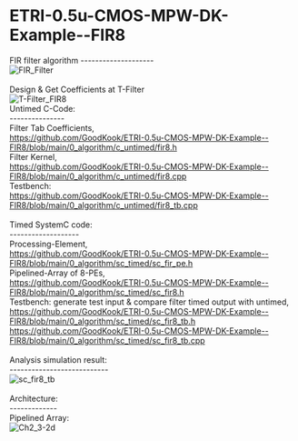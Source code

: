 # ETRI-0.5u-CMOS-MPW-DK-Example--FIR8

FIR filter algorithm
--------------------</br>
![FIR_Filter](https://github.com/GoodKook/ETRI-0.5u-CMOS-MPW-DK-Example--FIR8/assets/162967523/ea26339b-93e1-4c4c-919d-98f8b54c4d50)</br>
</br>
Design & Get Coefficients at T-Filter</br>
![T-Filter_FIR8](https://github.com/GoodKook/ETRI-0.5u-CMOS-MPW-DK-Example--FIR8/assets/162967523/e3a033ba-f609-4f49-b8c2-f8497fd27d09)
</br>
Untimed C-Code:</br>
---------------</br>
Filter Tab Coefficients,</br>
https://github.com/GoodKook/ETRI-0.5u-CMOS-MPW-DK-Example--FIR8/blob/main/0_algorithm/c_untimed/fir8.h</br>
Filter Kernel,</br>
https://github.com/GoodKook/ETRI-0.5u-CMOS-MPW-DK-Example--FIR8/blob/main/0_algorithm/c_untimed/fir8.cpp</br>
Testbench:</br>
https://github.com/GoodKook/ETRI-0.5u-CMOS-MPW-DK-Example--FIR8/blob/main/0_algorithm/c_untimed/fir8_tb.cpp</br>
</br>
Timed SystemC code:</br>
-------------------</br>
Processing-Element,</br>
https://github.com/GoodKook/ETRI-0.5u-CMOS-MPW-DK-Example--FIR8/blob/main/0_algorithm/sc_timed/sc_fir_pe.h</br>
Pipelined-Array of 8-PEs,</br>
https://github.com/GoodKook/ETRI-0.5u-CMOS-MPW-DK-Example--FIR8/blob/main/0_algorithm/sc_timed/sc_fir8.h</br>
Testbench: generate test input & compare filter timed output with untimed,</br>
https://github.com/GoodKook/ETRI-0.5u-CMOS-MPW-DK-Example--FIR8/blob/main/0_algorithm/sc_timed/sc_fir8_tb.h</br>
https://github.com/GoodKook/ETRI-0.5u-CMOS-MPW-DK-Example--FIR8/blob/main/0_algorithm/sc_timed/sc_fir8_tb.cpp</br>
</br>
Analysis simulation result:</br>
---------------------------</br>
![sc_fir8_tb](https://github.com/GoodKook/ETRI-0.5u-CMOS-MPW-DK-Example--FIR8/assets/162967523/1dbf244c-09db-4b3f-b2b8-ee2d15f0c80e)</br>
</br>
Architecture:</br>
-------------</br>
Pipelined Array:</br>
![Ch2_3-2d](https://github.com/GoodKook/ETRI-0.5u-CMOS-MPW-DK-Example--FIR8/assets/162967523/22160900-b4b9-4ba0-8155-bf709eb11cdd)</br>
</br>

